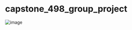 # capstone_498_group_project
![image](https://user-images.githubusercontent.com/16366387/120933069-530dfe80-c6ad-11eb-8e74-93a5939797fb.png)
